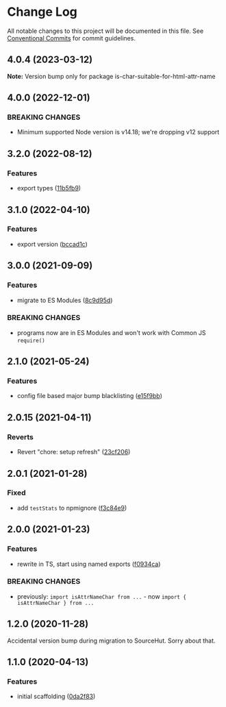 # Change Log

All notable changes to this project will be documented in this file.
See [Conventional Commits](https://conventionalcommits.org) for commit guidelines.

## 4.0.4 (2023-03-12)

**Note:** Version bump only for package is-char-suitable-for-html-attr-name

## 4.0.0 (2022-12-01)

### BREAKING CHANGES

- Minimum supported Node version is v14.18; we're dropping v12 support

## 3.2.0 (2022-08-12)

### Features

- export types ([11b5fb9](https://github.com/codsen/codsen/commit/11b5fb936ce20e0a77c3a09806773e1cd7695c50))

## 3.1.0 (2022-04-10)

### Features

- export version ([bccad1c](https://github.com/codsen/codsen/commit/bccad1c2487cd265f5908541060c37d5074408c2))

## 3.0.0 (2021-09-09)

### Features

- migrate to ES Modules ([8c9d95d](https://github.com/codsen/codsen/commit/8c9d95d5dea0b769c2f070397141918a4893d575))

### BREAKING CHANGES

- programs now are in ES Modules and won't work with Common JS `require()`

## 2.1.0 (2021-05-24)

### Features

- config file based major bump blacklisting ([e15f9bb](https://github.com/codsen/codsen/commit/e15f9bba1c4fd5f847ac28b3f38fa6ee633f5dca))

## 2.0.15 (2021-04-11)

### Reverts

- Revert "chore: setup refresh" ([23cf206](https://github.com/codsen/codsen/commit/23cf206970a087ff0fa04e61f94d919f59ab3881))

## 2.0.1 (2021-01-28)

### Fixed

- add `testStats` to npmignore ([f3c84e9](https://github.com/codsen/codsen/commit/f3c84e95afc5514214312f913692d85b2e12eb29))

## 2.0.0 (2021-01-23)

### Features

- rewrite in TS, start using named exports ([f0934ca](https://github.com/codsen/codsen/commit/f0934ca364c51fcb1efb63aad717f794daf3d443))

### BREAKING CHANGES

- previously: `import isAttrNameChar from ...` - now `import { isAttrNameChar } from ...`

## 1.2.0 (2020-11-28)

Accidental version bump during migration to SourceHut. Sorry about that.

## 1.1.0 (2020-04-13)

### Features

- initial scaffolding ([0da2f83](https://gitlab.com/codsen/codsen/commit/0da2f83eac662c8b0f2c82e3dfcfe79f5ef4fd23))
